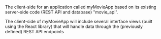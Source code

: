 The client-side for an application called myMovieApp based on its existing server-side code (REST API and database) "movie_api".

The client-side of myMovieApp will include several interface views (built using the React library) that will handle data through the (previously defined) REST API endpoints
